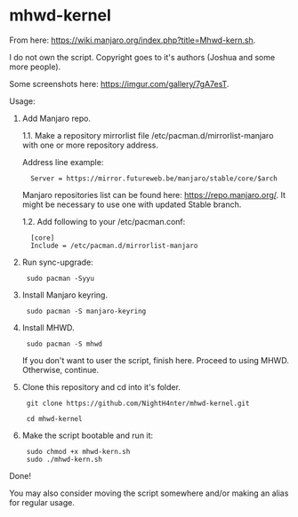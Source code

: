 # mhwd-kernel

From here: https://wiki.manjaro.org/index.php?title=Mhwd-kern.sh.

I do not own the script. Copyright goes to it's authors (Joshua and some more people).

Some screenshots here: https://imgur.com/gallery/7gA7esT.


Usage:
1. Add Manjaro repo.

    1.1. Make a repository mirrorlist file /etc/pacman.d/mirrorlist-manjaro with one or more repository address. 
    
      Address line example:
       
         Server = https://mirror.futureweb.be/manjaro/stable/core/$arch
         
      Manjaro repositories list can be found here: https://repo.manjaro.org/. It might be necessary to use one with updated Stable branch.
       
    1.2. Add following to your /etc/pacman.conf:
    
         [core]
         Include = /etc/pacman.d/mirrorlist-manjaro
2. Run sync-upgrade:

        sudo pacman -Syyu
3. Install Manjaro keyring.

        sudo pacman -S manjaro-keyring
4. Install MHWD.

        sudo pacman -S mhwd
   If you don't want to user the script, finish here. Proceed to using MHWD. Otherwise, continue.
5. Clone this repository and cd into it's folder.

        git clone https://github.com/NightH4nter/mhwd-kernel.git
    
        cd mhwd-kernel
6. Make the script bootable and run it:

        sudo chmod +x mhwd-kern.sh
        sudo ./mhwd-kern.sh
Done!

You may also consider moving the script somewhere and/or making an alias for regular usage.
